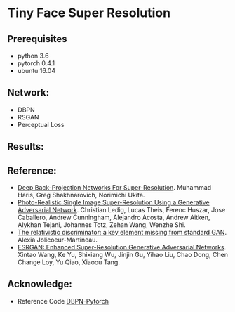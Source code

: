 # Tiny Face Super Resolution

Prerequisites
----
- python 3.6
- pytorch 0.4.1
- ubuntu 16.04

Network:
----
- DBPN 
- RSGAN
- Perceptual Loss

Results:
----

Reference:
----
- [Deep Back-Projection Networks For Super-Resolution](https://arxiv.org/abs/1803.02735).
  Muhammad Haris, Greg Shakhnarovich, Norimichi Ukita.
- [Photo-Realistic Single Image Super-Resolution Using a Generative Adversarial Network](https://arxiv.org/abs/1609.04802).
  Christian Ledig, Lucas Theis, Ferenc Huszar, Jose Caballero, Andrew Cunningham, Alejandro Acosta, Andrew Aitken, Alykhan Tejani, Johannes Totz, Zehan Wang, Wenzhe Shi.
- [The relativistic discriminator: a key element missing from standard GAN](https://arxiv.org/abs/1807.00734).
  Alexia Jolicoeur-Martineau.
- [ESRGAN: Enhanced Super-Resolution Generative Adversarial Networks](https://arxiv.org/abs/1809.00219).
  Xintao Wang, Ke Yu, Shixiang Wu, Jinjin Gu, Yihao Liu, Chao Dong, Chen Change Loy, Yu Qiao, Xiaoou Tang.
  
Acknowledge:
----
- Reference Code [DBPN-Pytorch](https://github.com/alterzero/DBPN-Pytorch)

